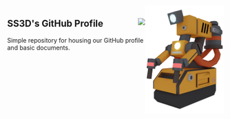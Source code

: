 <img src="https://raw.githubusercontent.com/RE-SS3D/SS3D-Art/main/Artwork/Cutouts/Avatars/Uncropped/EngineeringBorg.png" align="right" height="250"/>

<h2>SS3D's GitHub Profile
    <a href="https://github.com/RE-SS3D/.github"><img src="https://img.shields.io/github/repo-size/RE-SS3D/.github?color=gold&style=plastic" align="right"></a>
</h2>

Simple repository for housing our GitHub profile and basic documents.
